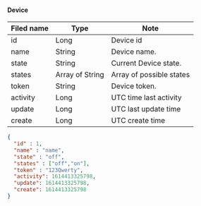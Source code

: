 #### Device
Filed name | Type | Note
------------ | ------------- | -------------
id | Long | Device id
name | String | Device name.
state | String | Current Device state.
states | Array of String | Array of possible states
token | String | Device token.
activity | Long | UTC time last activity
update | Long |  UTC last update time
create | Long | UTC create time

```json
{
  "id" : 1,
  "name" : "name",
  "state" : "off",
  "states" : ["off","on"],
  "token" : "123Qwerty",
  "activity": 1614413325798,
  "update": 1614413325798,
  "create": 1614413325798
}

```
